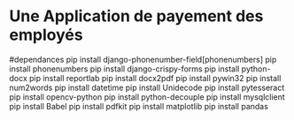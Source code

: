 # Une Application de payement des employés
#dependances
pip install django-phonenumber-field[phonenumbers]
pip install phonenumbers
pip install django-crispy-forms
pip install python-docx
pip install reportlab
pip install docx2pdf
pip install pywin32
pip install num2words 
pip install datetime 
pip install Unidecode
pip install pytesseract
pip install opencv-python
pip install python-decouple
pip install mysqlclient
pip install Babel
pip install pdfkit
pip install matplotlib
pip install pandas